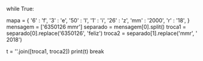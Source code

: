 while True:

 mapa  = {
    '6' : 'f',
    '3' : 'e',
    '50' : 'l',
    '1' : 'i',
    '26' : 'z',
    'mm' : '2000',
    'r' : '18',
 }
 mensagem = ['6350126 mmr']
 separado = mensagem[0].split()
 troca1 = separado[0].replace('6350126', 'feliz')
 troca2 = separado[1].replace('mmr', ' 2018')

 t = ''.join([troca1, troca2])
 print(t)
 break
